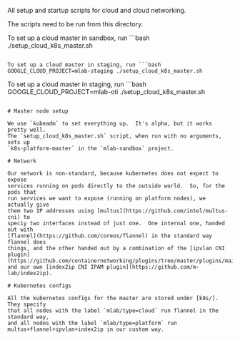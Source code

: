 All setup and startup scripts for cloud and cloud networking.

The scripts need to be run from this directory.

To set up a cloud master in sandbox, run ```bash
./setup_cloud_k8s_master.sh
```

To set up a cloud master in staging, run ```bash
GOOGLE_CLOUD_PROJECT=mlab-staging ./setup_cloud_k8s_master.sh
```

To set up a cloud master in staging, run ```bash
GOOGLE_CLOUD_PROJECT=mlab-oti ./setup_cloud_k8s_master.sh
```

# Master node setup

We use `kubeadm` to set everything up.  It's alpha, but it works pretty well.
The `setup_cloud_k8s_master.sh` script, when run with no arguments, sets up
`k8s-platform-master` in the `mlab-sandbox` project.

# Network

Our network is non-standard, because kubernetes does not expect to expose
services running on pods directly to the outside world.  So, for the pods that
run services we want to expose (running on platform nodes), we actually give
them two IP addresses using [multus](https://github.com/intel/multus-cni) to
speciy two interfaces instead of just one.  One internal one, handed out with
[flannel](https://github.com/coreos/flannel) in the standard way flannel does
things, and the other handed out by a combination of the [ipvlan CNI
plugin](https://github.com/containernetworking/plugins/tree/master/plugins/main/ipvlan)
and our own [index2ip CNI IPAM plugin](https://github.com/m-lab/index2ip).

# Kubernetes configs

All the kubernetes configs for the master are stored under [k8s/]. They specify
that all nodes with the label `mlab/type=cloud` run flannel in the standard way,
and all nodes with the label `mlab/type=platform` run
multus+flannel+ipvlan+index2ip in our custom way.
